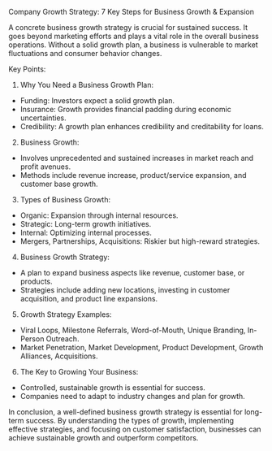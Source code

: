 Company Growth Strategy: 7 Key Steps for Business Growth & Expansion

A concrete business growth strategy is crucial for sustained success. It goes beyond marketing efforts and plays a vital role in the overall business operations. Without a solid growth plan, a business is vulnerable to market fluctuations and consumer behavior changes.

Key Points:
1. Why You Need a Business Growth Plan:
- Funding: Investors expect a solid growth plan.
- Insurance: Growth provides financial padding during economic uncertainties.
- Credibility: A growth plan enhances credibility and creditability for loans.

2. Business Growth:
- Involves unprecedented and sustained increases in market reach and profit avenues.
- Methods include revenue increase, product/service expansion, and customer base growth.

3. Types of Business Growth:
- Organic: Expansion through internal resources.
- Strategic: Long-term growth initiatives.
- Internal: Optimizing internal processes.
- Mergers, Partnerships, Acquisitions: Riskier but high-reward strategies.

4. Business Growth Strategy:
- A plan to expand business aspects like revenue, customer base, or products.
- Strategies include adding new locations, investing in customer acquisition, and product line expansions.

5. Growth Strategy Examples:
- Viral Loops, Milestone Referrals, Word-of-Mouth, Unique Branding, In-Person Outreach.
- Market Penetration, Market Development, Product Development, Growth Alliances, Acquisitions.

6. The Key to Growing Your Business:
- Controlled, sustainable growth is essential for success.
- Companies need to adapt to industry changes and plan for growth.

In conclusion, a well-defined business growth strategy is essential for long-term success. By understanding the types of growth, implementing effective strategies, and focusing on customer satisfaction, businesses can achieve sustainable growth and outperform competitors.